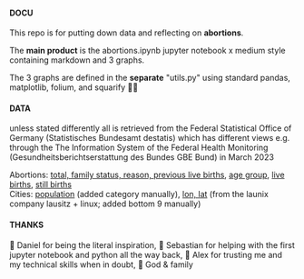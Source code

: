 #### DOCU
This repo is for putting down data and reflecting on **abortions**.

The **main product** is the abortions.ipynb jupyter notebook x medium style containing markdown and 3 graphs.

The 3 graphs are defined in the **separate** "utils.py" using standard pandas, matplotlib, folium, and squarify 🙏🏽 

#### DATA

unless stated differently all is retrieved from the Federal Statistical Office of Germany (Statistisches Bundesamt destatis) which has different views e.g. through the The Information System of the Federal Health Monitoring (Gesundheitsberichtserstattung des Bundes GBE Bund) in March 2023 

Abortions:
[total, family status, reason, previous live births](https://www.gbe-bund.de/gbe/pkg_olap_tables.prc_set_hierlevel?p_uid=gast&p_aid=34200902&p_sprache=D&p_help=2&p_indnr=240&p_ansnr=87425192&p_version=5&p_dim=D.000&p_dw=3722&p_direction=drill), [age group](https://www.gbe-bund.de/gbe/!pkg_olap_tables.prc_set_orientation?p_uid=gast&p_aid=29968742&p_sprache=D&p_help=2&p_indnr=238&p_ansnr=56517371&p_version=3&D.000=2&D.001=3&D.002=1&D.100=3), [live births](https://www-genesis.destatis.de/genesis/online?operation=abruftabelleBearbeiten&levelindex=1&levelid=1680351382023&auswahloperation=abruftabelleAuspraegungAuswaehlen&auswahlverzeichnis=ordnungsstruktur&auswahlziel=werteabruf&code=12612-0001&auswahltext=&werteabruf=Werteabruf#abreadcrumb), [still births](https://www-genesis.destatis.de/genesis/online?operation=abruftabelleBearbeiten&levelindex=1&levelid=1680351444834&auswahloperation=abruftabelleAuspraegungAuswaehlen&auswahlverzeichnis=ordnungsstruktur&auswahlziel=werteabruf&code=12612-0018&auswahltext=&wertauswahl=1399&wertauswahl=2874&werteabruf=Werteabruf#abreadcrumb) </br>
Cities: [population](https://www.destatis.de/DE/Themen/Laender-Regionen/Regionales/Gemeindeverzeichnis/Administrativ/05-staedte.html) (added category manually), [lon, lat](https://launix.de/launix/launix-gibt-plz-datenbank-frei/) (from the launix company lausitz + linux; added bottom 9 manually)


#### THANKS
🐣 Daniel for being the literal inspiration, 🦊 Sebastian for helping with the first jupyter notebook and python all the way back, 🐑 Alex for trusting me and my technical skills when in doubt, 🖤 God & family
